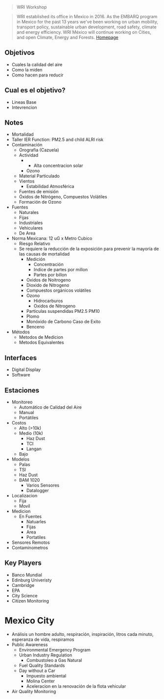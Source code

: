 > WRI Workshop

> WRI established its office in Mexico in 2016. As the EMBARQ program in Mexico for the past 13 years we've been working on urban mobility, transport policy, sustainable urban development, road safety, climate and energy efficiency. WRI México will continue working on Cities, and open Climate, Energy and Forests. [Homepage](http://wrimexico.org/)

## Objetivos

- Cuales la calidad del aire
- Como la miden
- Como hacen para reducir

## Cual es el objetivo?

- Lineas Base
- Intevrencion


## Notes

- Mortalidad 
- Taller IER Function: PM2.5 and child ALRI risk
- Contaminación
  - Orografia (Cazuela)
  - Actividad
    - + Alta concentracion solar
    - Ozono
  - Material Particulado
  - Vientos
    - Estabilidad Atmosférica
  - Fuentes de emisión
  - Óxidos de Nitrógeno, Compuestos Volátiles
  - Formación de Ozono
- Fuentes
  - Naturales
  - Fijas
  - Industriales
  - Vehiculares
  - De Area
- Norma Mexicana: 12 uG x Metro Cubico
  - Riesgo Relativo
  - Se requiere la reducción de la exposición para prevenir la mayoría de las causas de mortalidad
    - Medición
      - Concentración
      - Indice de partes por millon
      - Partes por billon
    - Oxidos de Noitrogeno
    - Dioxido de Nitrogeno
    - Compuestos orgánicos volátiles
    - Ozono
      - Hidrocarburos
      - Oxidos de Nitrogeno
    - Particulas suspendidas PM2.5 PM10
    - Plomo
    - Monóxido de Carbono Caso de Exito
    - Benceno
- Métodos
  - Metodos de Medicion
  - Metodos Equivalentes

## Interfaces

- Digital Display
- Software

## Estaciones

- Monitoreo
  - Automático de Calidad del Aire
  - Manual
  - Portátiles
- Costos
  - Alto (>10k)
  - Medio (10k)
    - Haz Dust
    - TCI
    - Langan
  - Bajo
- Modelos
  - Palas
  - TSI
  - Haz Dust
  - BAM 1020
    - Varios Sensores
    - Datalogger
- Localizacion
  - Fija
  - Movil
- Medicion
  - En Fuentes
    - Natuarles
    - Fijas
    - Area
    - Portatiles
- Sensores Remotos
- Contaminometros

## Key Players

- Banco Mundial
- Edinburg Univeristy
- Cambridge
- EPA
- City Science
- Citizen Monitoring

# Mexico City

- Análisis un hombre adulto, respiración, inspiración, litros cada minuto, esperanza de vida, respiramos
- Public Awareness
  - Environmental Emergency Program   
  - Urban Industry Regulation
    - Combustoleo a Gas Natural
  - Fuel Quality Standards
  - Day without a Car
    - Impuesto ambiental
    - Molina Center
    - Aceleracion en la renovación de la flota vehicular
- Air Quality Monitoring
